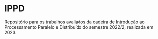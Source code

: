 # IPPD
Repositório para os trabalhos avaliados da cadeira de Introdução ao Processamento Paralelo e Distribuído do semestre 2022/2, realizada em 2023. 
